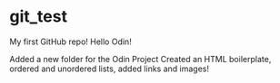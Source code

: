 # git_test
My first GitHub repo!
Hello Odin!

Added a new folder for the Odin Project
Created an HTML boilerplate, ordered and unordered lists, added links and images!